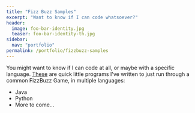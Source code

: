 ```yaml
---
title: "Fizz Buzz Samples"
excerpt: "Want to know if I can code whatsoever?"
header:
  image: foo-bar-identity.jpg
  teaser: foo-bar-identity-th.jpg
sidebar:
  nav: "portfolio"
permalink: /portfolio/fizzbuzz-samples
---
```


You might want to know if I can code at all, or maybe with a specific language. [These](https://www.github.com/amkratz/FizzBuzz-Samples) are quick little programs I've written to just run through a common FizzBuzz Game, in multiple languages:

* Java
* Python
* More to come...
